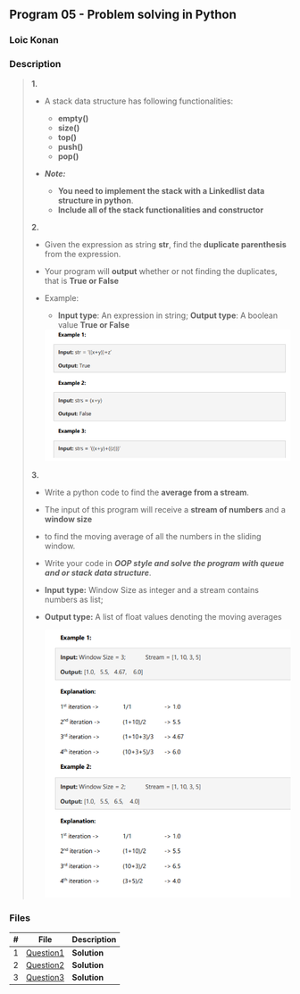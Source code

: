 ## Program 05 - Problem solving in Python

### Loic Konan

### Description

>
> **1.**
>
> - A stack data structure has following functionalities:
>   - **empty()**
>   - **size()**
>   - **top()**
>   - **push()**
>   - **pop()**
>
> - _**Note:**_
>   - **You need to implement the stack with a Linkedlist data structure in python**.
>   - **Include all of the stack functionalities and constructor**
>
> **2.**
>
> - Given the expression as string **str**, find the **duplicate parenthesis** from the expression.
> - Your program will **output** whether or not finding the duplicates, that is **True or False**
>
> - Example:
>   - **Input type**: An expression in string;          **Output type**: A boolean value **True or False**
>
>   <img src = "pic.png">
>
>
> **3.**
>
> - Write a python code to find the **average from a stream**.
> - The input of this program will receive a **stream of numbers** and a **window size**
> - to find the moving average of all the numbers in the sliding window.
> 
> - Write your code in _**OOP style and solve the program with queue and or stack data structure**_.
>
>
> - **Input type:** Window Size as integer and a stream contains numbers as list;
> - **Output type:** A list of float values denoting the moving averages
>
>
>   <img src = "pic1.png">
>
>
### Files

|   #   | File                     | Description  |
| :---: | ------------------------ | ------------ |
|   1   | [Question1](./Question1) | **Solution** |
|   2   | [Question2](./Question2) | **Solution** |
|   3   | [Question3](./Question3) | **Solution** |
